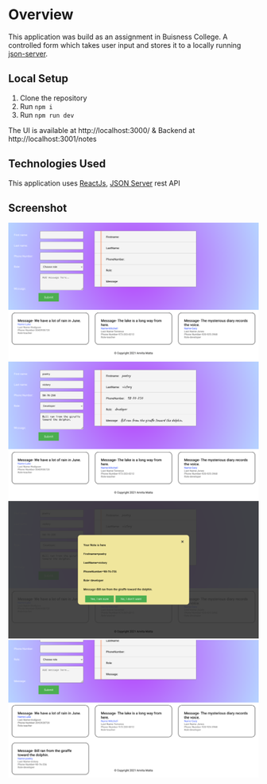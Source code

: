 # Overview

This application was build as an assignment in Buisness College.
A controlled form which takes user input and stores it to a locally running [json-server](https://github.com/typicode/json-server).

## Local Setup

1. Clone the repository
1. Run `npm i`
1. Run `npm run dev`

The UI is available at http://localhost:3000/ & Backend at http://localhost:3001/notes

## Technologies Used

This application uses [ReactJs](https://reactjs.org), [JSON Server](https://github.com/typicode/json-server) rest API

## Screenshot

![screenshot](Form.png?raw=true "Screenshot of form application")
![screenshot](View.png?raw=true "Screenshot of form application")
![screenshot](Note.png?raw=true "Screenshot of form application")
![screenshot](db.png?raw=true "Screenshot of form application")
